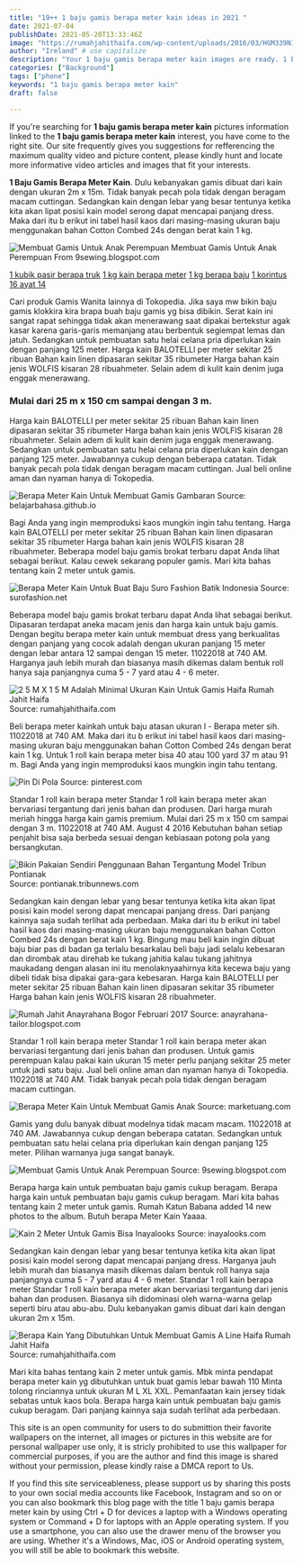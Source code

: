 ```yaml
---
title: "19++ 1 baju gamis berapa meter kain ideas in 2021 "
date: 2021-07-04
publishDate: 2021-05-20T13:33:46Z
image: "https://rumahjahithaifa.com/wp-content/uploads/2016/03/HGM339N1-140x300.jpg"
author: "Ireland" # use capitalize
description: "Your 1 baju gamis berapa meter kain images are ready. 1 baju gamis berapa meter kain are a topic that is being searched for and liked by netizens now. You can Find and Download the 1 baju gamis berapa meter kain files here. Get all free images."
categories: ["Background"]
tags: ["phone"]
keywords: "1 baju gamis berapa meter kain"
draft: false

---
```


If you're searching for **1 baju gamis berapa meter kain** pictures information linked to the **1 baju gamis berapa meter kain** interest, you have come to the right  site.  Our site frequently  gives you  suggestions  for refferencing  the maximum  quality video and picture  content, please kindly hunt and locate more informative video articles and images  that fit your interests.

**1 Baju Gamis Berapa Meter Kain**. Dulu kebanyakan gamis dibuat dari kain dengan ukuran 2m x 15m. Tidak banyak pecah pola tidak dengan beragam macam cuttingan. Sedangkan kain dengan lebar yang besar tentunya ketika kita akan lipat posisi kain model serong dapat mencapai panjang dress. Maka dari itu b erikut ini tabel hasil kaos dari masing-masing ukuran baju menggunakan bahan Cotton Combed 24s dengan berat kain 1 kg.

![Membuat Gamis Untuk Anak Perempuan](https://1.bp.blogspot.com/-dgJrpXt_A5w/Wt2PXWx7DGI/AAAAAAAADdI/ct5VZA5Bb_Q26X6xapVRNiO3QBO0pTh6gCLcBGAs/s1600/membuat%2Bgamis%2Buntuk%2Banak.jpg "Membuat Gamis Untuk Anak Perempuan")
Membuat Gamis Untuk Anak Perempuan From 9sewing.blogspot.com

[1 kubik pasir berapa truk](/1-kubik-pasir-berapa-truk/)
[1 kg kain berapa meter](/1-kg-kain-berapa-meter/)
[1 kg berapa baju](/1-kg-berapa-baju/)
[1 korintus 16 ayat 14](/1-korintus-16-ayat-14/)

Cari produk Gamis Wanita lainnya di Tokopedia. Jika saya mw bikin baju gamis klokkira kira brapa buah baju gamis yg bisa dibikin. Serat kain ini sangat rapat sehingga tidak akan menerawang saat dipakai bertekstur agak kasar karena garis-garis memanjang atau berbentuk segiempat lemas dan jatuh. Sedangkan untuk pembuatan satu helai celana pria diperlukan kain dengan panjang 125 meter. Harga kain BALOTELLI per meter sekitar 25 ribuan Bahan kain linen dipasaran sekitar 35 ribumeter Harga bahan kain jenis WOLFIS kisaran 28 ribuahmeter. Selain adem di kulit kain denim juga enggak menerawang.

### Mulai dari 25 m x 150 cm sampai dengan 3 m.

Harga kain BALOTELLI per meter sekitar 25 ribuan Bahan kain linen dipasaran sekitar 35 ribumeter Harga bahan kain jenis WOLFIS kisaran 28 ribuahmeter. Selain adem di kulit kain denim juga enggak menerawang. Sedangkan untuk pembuatan satu helai celana pria diperlukan kain dengan panjang 125 meter. Jawabannya cukup dengan beberapa catatan. Tidak banyak pecah pola tidak dengan beragam macam cuttingan. Jual beli online aman dan nyaman hanya di Tokopedia.


![Berapa Meter Kain Untuk Membuat Gamis Gambaran](https://4.bp.blogspot.com/-30axCCaTQGU/XGjHqIZUxHI/AAAAAAAAACw/e1Xsdp5yt2UM-c9wxS2cyt-hJPsM9K36QCLcBGAs/s1600/2019-02-17_093147.jpg "Berapa Meter Kain Untuk Membuat Gamis Gambaran")
Source: belajarbahasa.github.io

Bagi Anda yang ingin memproduksi kaos mungkin ingin tahu tentang. Harga kain BALOTELLI per meter sekitar 25 ribuan Bahan kain linen dipasaran sekitar 35 ribumeter Harga bahan kain jenis WOLFIS kisaran 28 ribuahmeter. Beberapa model baju gamis brokat terbaru dapat Anda lihat sebagai berikut. Kalau cewek sekarang populer gamis. Mari kita bahas tentang kain 2 meter untuk gamis.

![Berapa Meter Kain Untuk Buat Baju Suro Fashion Batik Indonesia](https://www.surofashion.net/wp-content/uploads/2016/03/samasul.jpg "Berapa Meter Kain Untuk Buat Baju Suro Fashion Batik Indonesia")
Source: surofashion.net

Beberapa model baju gamis brokat terbaru dapat Anda lihat sebagai berikut. Dipasaran terdapat aneka macam jenis dan harga kain untuk baju gamis. Dengan begitu berapa meter kain untuk membuat dress yang berkualitas dengan panjang yang cocok adalah dengan ukuran panjang 15 meter dengan lebar antara 12 sampai dengan 15 meter. 11022018 at 740 AM. Harganya jauh lebih murah dan biasanya masih dikemas dalam bentuk roll hanya saja panjangnya cuma 5 - 7 yard atau 4 - 6 meter.

![2 5 M X 1 5 M Adalah Minimal Ukuran Kain Untuk Gamis Haifa Rumah Jahit Haifa](https://rumahjahithaifa.com/wp-content/uploads/2016/12/hgm397aLL-300x300.jpg "2 5 M X 1 5 M Adalah Minimal Ukuran Kain Untuk Gamis Haifa Rumah Jahit Haifa")
Source: rumahjahithaifa.com

Beli berapa meter kainkah untuk baju atasan ukuran l - Berapa meter sih. 11022018 at 740 AM. Maka dari itu b erikut ini tabel hasil kaos dari masing-masing ukuran baju menggunakan bahan Cotton Combed 24s dengan berat kain 1 kg. Untuk 1 roll kain berapa meter bisa 40 atau 100 yard 37 m atau 91 m. Bagi Anda yang ingin memproduksi kaos mungkin ingin tahu tentang.

![Pin Di Pola](https://i.pinimg.com/originals/70/3d/b8/703db84071052a2ae0594ecf0c0254a7.jpg "Pin Di Pola")
Source: pinterest.com

Standar 1 roll kain berapa meter Standar 1 roll kain berapa meter akan bervariasi tergantung dari jenis bahan dan produsen. Dari harga murah meriah hingga harga kain gamis premium. Mulai dari 25 m x 150 cm sampai dengan 3 m. 11022018 at 740 AM. August 4 2016 Kebutuhan bahan setiap penjahit bisa saja berbeda sesuai dengan kebiasaan potong pola yang bersangkutan.

![Bikin Pakaian Sendiri Penggunaan Bahan Tergantung Model Tribun Pontianak](https://cdn-2.tstatic.net/pontianak/foto/bank/images/konsumen-lihat-kain_20161211_204422.jpg "Bikin Pakaian Sendiri Penggunaan Bahan Tergantung Model Tribun Pontianak")
Source: pontianak.tribunnews.com

Sedangkan kain dengan lebar yang besar tentunya ketika kita akan lipat posisi kain model serong dapat mencapai panjang dress. Dari panjang kainnya saja sudah terlihat ada perbedaan. Maka dari itu b erikut ini tabel hasil kaos dari masing-masing ukuran baju menggunakan bahan Cotton Combed 24s dengan berat kain 1 kg. Bingung mau beli kain ingin dibuat baju biar pas di badan ga terlalu besarkalau beli baju jadi selalu kebesaran dan dirombak atau direhab ke tukang jahitia kalau tukang jahitnya maukadang dengan alasan ini itu menolaknyaahirnya kita kecewa baju yang dibeli tidak bisa dipakai gara-gara kebesaran. Harga kain BALOTELLI per meter sekitar 25 ribuan Bahan kain linen dipasaran sekitar 35 ribumeter Harga bahan kain jenis WOLFIS kisaran 28 ribuahmeter.

![Rumah Jahit Anayrahana Bogor Februari 2017](https://3.bp.blogspot.com/-G3fHTZaf1Wg/WLQTCwlDqBI/AAAAAAAACmc/WxOFiMNoneAK2yJktivFvWrwJij_dlgVwCLcB/s1600/13934587_10208798480737557_162787823749566021_n.jpg "Rumah Jahit Anayrahana Bogor Februari 2017")
Source: anayrahana-tailor.blogspot.com

Standar 1 roll kain berapa meter Standar 1 roll kain berapa meter akan bervariasi tergantung dari jenis bahan dan produsen. Untuk gamis perempuan kalau pakai kain ukuran 15 meter perlu panjang sekitar 25 meter untuk jadi satu baju. Jual beli online aman dan nyaman hanya di Tokopedia. 11022018 at 740 AM. Tidak banyak pecah pola tidak dengan beragam macam cuttingan.

![Berapa Meter Kain Untuk Membuat Gamis Anak](https://4.bp.blogspot.com/-T5gn_tQ2KA8/XlNTFMvdeAI/AAAAAAAADvA/jlWJQJx8LAIQnSreaZ5wPBymAAL55_auwCLcBGAsYHQ/s1600/gamis-anak_optimized.jpg "Berapa Meter Kain Untuk Membuat Gamis Anak")
Source: marketuang.com

Gamis yang dulu banyak dibuat modelnya tidak macam macam. 11022018 at 740 AM. Jawabannya cukup dengan beberapa catatan. Sedangkan untuk pembuatan satu helai celana pria diperlukan kain dengan panjang 125 meter. Pilihan warnanya juga sangat banayk.

![Membuat Gamis Untuk Anak Perempuan](https://1.bp.blogspot.com/-dgJrpXt_A5w/Wt2PXWx7DGI/AAAAAAAADdI/ct5VZA5Bb_Q26X6xapVRNiO3QBO0pTh6gCLcBGAs/s1600/membuat%2Bgamis%2Buntuk%2Banak.jpg "Membuat Gamis Untuk Anak Perempuan")
Source: 9sewing.blogspot.com

Berapa harga kain untuk pembuatan baju gamis cukup beragam. Berapa harga kain untuk pembuatan baju gamis cukup beragam. Mari kita bahas tentang kain 2 meter untuk gamis. Rumah Katun Babana added 14 new photos to the album. Butuh berapa Meter Kain Yaaaa.

![Kain 2 Meter Untuk Gamis Bisa Inayalooks](https://inayalooks.com/wp-content/uploads/2020/11/gams-2-m.jpg "Kain 2 Meter Untuk Gamis Bisa Inayalooks")
Source: inayalooks.com

Sedangkan kain dengan lebar yang besar tentunya ketika kita akan lipat posisi kain model serong dapat mencapai panjang dress. Harganya jauh lebih murah dan biasanya masih dikemas dalam bentuk roll hanya saja panjangnya cuma 5 - 7 yard atau 4 - 6 meter. Standar 1 roll kain berapa meter Standar 1 roll kain berapa meter akan bervariasi tergantung dari jenis bahan dan produsen. Biasanya sih didominasi oleh warna-warna gelap seperti biru atau abu-abu. Dulu kebanyakan gamis dibuat dari kain dengan ukuran 2m x 15m.

![Berapa Kain Yang Dibutuhkan Untuk Membuat Gamis A Line Haifa Rumah Jahit Haifa](https://rumahjahithaifa.com/wp-content/uploads/2016/03/HGM339N1-140x300.jpg "Berapa Kain Yang Dibutuhkan Untuk Membuat Gamis A Line Haifa Rumah Jahit Haifa")
Source: rumahjahithaifa.com

Mari kita bahas tentang kain 2 meter untuk gamis. Mbk minta pendapat berapa meter kain yg dibutuhkan untuk buat gamis lebar bawah 110 Minta tolong rinciannya untuk ukuran M L XL XXL. Pemanfaatan kain jersey tidak sebatas untuk kaos bola. Berapa harga kain untuk pembuatan baju gamis cukup beragam. Dari panjang kainnya saja sudah terlihat ada perbedaan.

This site is an open community for users to do submittion their favorite wallpapers on the internet, all images or pictures in this website are for personal wallpaper use only, it is stricly prohibited to use this wallpaper for commercial purposes, if you are the author and find this image is shared without your permission, please kindly raise a DMCA report to Us.

If you find this site serviceableness, please support us by sharing this posts to your own social media accounts like Facebook, Instagram and so on or you can also bookmark this blog page with the title 1 baju gamis berapa meter kain by using Ctrl + D for devices a laptop with a Windows operating system or Command + D for laptops with an Apple operating system. If you use a smartphone, you can also use the drawer menu of the browser you are using. Whether it's a Windows, Mac, iOS or Android operating system, you will still be able to bookmark this website.
